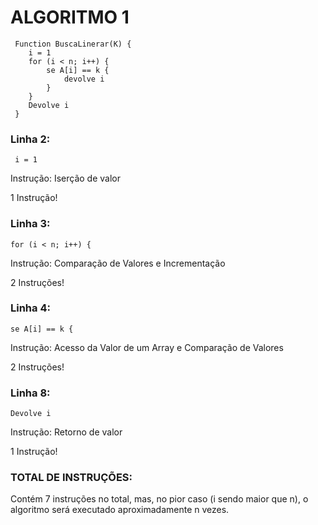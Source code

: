# ALGORITMO 1
```http
 Function BuscaLinerar(K) {
    i = 1
    for (i < n; i++) {
        se A[i] == k {
            devolve i
        }
    }
    Devolve i
 }
```

### Linha 2:
```http
 i = 1
```
Instrução: Iserção de valor

1 Instrução!


### Linha 3:
```http
for (i < n; i++) {
```
Instrução: Comparação de Valores e Incrementação

2 Instruções!


### Linha 4:
```http
se A[i] == k {
```
Instrução: Acesso da Valor de um Array e Comparação de Valores

2 Instruções!


### Linha 8:
```http
Devolve i
```
Instrução: Retorno de valor

1 Instrução!

### TOTAL DE INSTRUÇÕES:

Contém 7 instruções no total, mas, no pior caso (i sendo maior que n), o algoritmo será executado aproximadamente n vezes.
